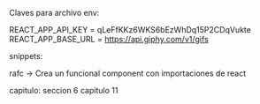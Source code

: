 Claves para archivo env:

REACT_APP_API_KEY = qLeFfKKz6WKS6bEzWhDq15P2CDqVukte
REACT_APP_BASE_URL = https://api.giphy.com/v1/gifs

snippets:

rafc -> Crea un funcional component con importaciones de react

capitulo: seccion 6 capitulo 11
